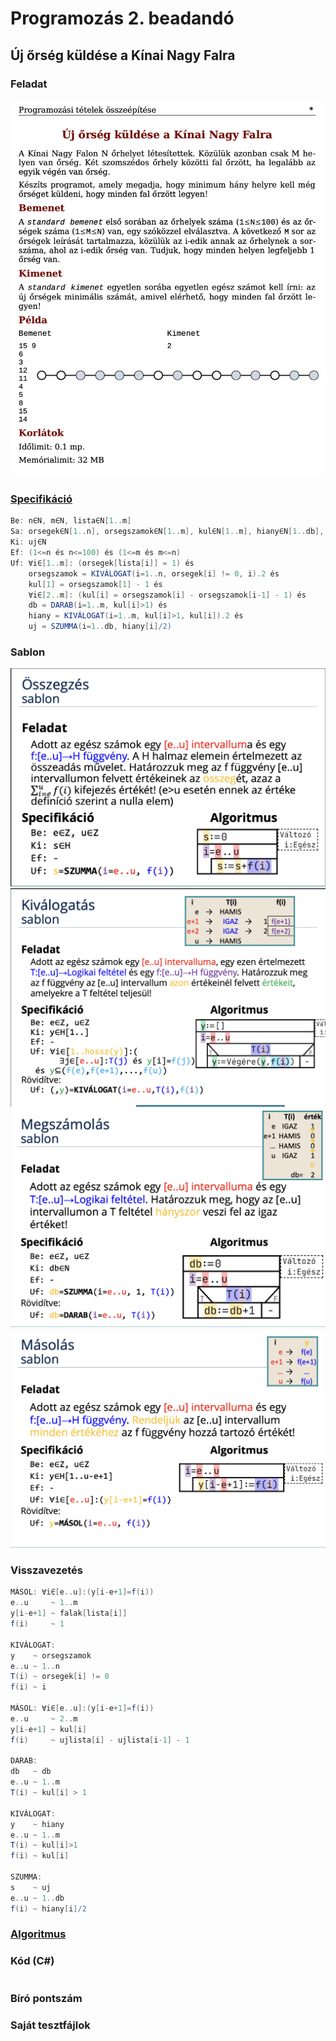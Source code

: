# Programozás 2. beadandó
## Új őrség küldése a Kínai Nagy Falra
### Feladat
![Feladat](feladat.png)

### [Specifikáció](https://progalap.elte.hu/specifikacio/?data=H4sIAAAAAAAAE21S206DQBD9lZEnm6yVxWp0IyY1GmO8Jd4epDyAoG5btkbgQRsTfeuv%2BB3%2BiV%2Fimd1i0UgWZvYwZ8%2BZgalXPua3%2Bk7fJpWeGE95u7ki8zWbnQoqXBjrsko4jWS3W8QDc5EomjyV%2BX0%2BamATCweVL0kxGS2qBY3qcXv7oBPz3ABZCiRLeTswR1pRPXT5%2Fp2iZbkdGvr8KMlsh9L3OzZntLBZgdedgblC6dfsTYPoNMCcu4us9UjHMYUkLX9gCFfLKt4cHV5%2Fvh%2BfHfQvl3XIzYimPVBpKSRfkO50gwUfPUWSD20dxMAKyUVRYyqYm2KS%2FkvSTPoFrLhzWm6zFKS9%2Fnl%2F1%2Fkr7FBB3WlX2cH%2B002rusl%2B9VIPQbq4uTo56TtCls6%2FEipXg44nvCovq9JT0dTLkirBT0JGkVwHv1C0hWDnrCjaELQmSAa4IdYTtC5oExsE2cOf08xVsTBFmCuWbC2%2FebpkAZH8obtBQc0ewoJOCOK4NoWD2QAbQdZjB0xH907ZqrsQNHK%2BJco5nfEW5DM9SxUFiHY40A9EwHA9dDAGZZIix3iQPeVlPa48JV%2Fj129fCtiUZQMAAA%3D%3D)

```groovy
Be: n∈N, m∈N, lista∈N[1..m]
Sa: orsegek∈N[1..n], orsegszamok∈N[1..m], kul∈N[1..m], hiany∈N[1..db], db∈N
Ki: uj∈N
Ef: (1<=n és n<=100) és (1<=m és m<=n)
Uf: ∀i∈[1..m]: (orsegek[lista[i]] = 1) és
    orsegszamok = KIVÁLOGAT(i=1..n, orsegek[i] != 0, i).2 és
    kul[1] = orsegszamok[1] - 1 és
    ∀i∈[2..m]: (kul[i] = orsegszamok[i] - orsegszamok[i-1] - 1) és
    db = DARAB(i=1..m, kul[i]>1) és
    hiany = KIVÁLOGAT(i=1..m, kul[i]>1, kul[i]).2 és
    uj = SZUMMA(i=1..db, hiany[i]/2)
```

### Sablon
![SZUMMA sablon](szumma.png)
![KIVÁLOGATÁS sablon](kivalogat.png)
![DARAB sablon](darab.png)
![MÁSOL sablon](masol.png)

### Visszavezetés
```groovy
MÁSOL: ∀i∈[e..u]:(y[i-e+1]=f(i))
e..u     ~ 1..m
y[i-e+1] ~ falak[lista[i]]
f(i)     ~ 1

KIVÁLOGAT:
y    ~ orsegszamok
e..u ~ 1..n
T(i) ~ orsegek[i] != 0
f(i) ~ i

MÁSOL: ∀i∈[e..u]:(y[i-e+1]=f(i))
e..u     ~ 2..m
y[i-e+1] ~ kul[i]
f(i)     ~ ujlista[i] - ujlista[i-1] - 1

DARAB:
db   ~ db
e..u ~ 1..m
T(i) ~ kul[i] > 1

KIVÁLOGAT:
y    ~ hiany
e..u ~ 1..m
T(i) ~ kul[i]>1
f(i) ~ kul[i]

SZUMMA:
s    ~ uj
e..u ~ 1..db
f(i) ~ hiany[i]/2
```

### [Algoritmus]()


### Kód (C#)
```cs

```

### Bíró pontszám


### Saját tesztfájlok
